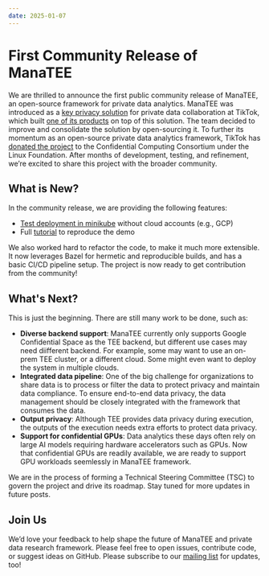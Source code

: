 ```yaml
---
date: 2025-01-07
---
```


# First Community Release of ManaTEE

We are thrilled to announce the first public community release of ManaTEE, an open-source framework for private data analytics.
ManaTEE was introduced as a [key privacy solution](https://developers.tiktok.com/blog/privacygo-data-clean-room-open-source)  for private data collaboration at TikTok, which built [one of its products](https://developers.tiktok.com/doc/vce-getting-started) on top of this solution. The team decided to improve and consolidate the solution by open-sourcing it.
To further its momentum as an open-source private data analytics framework, TikTok has [donated the project](https://developers.tiktok.com/blog/tiktok-open-source-project-donation-manatee) to the Confidential Computing Consortium under the Linux Foundation.
After months of development, testing, and refinement, we’re excited to share this project with the broader community.

## What is New?

In the community release, we are providing the following features:

* [Test deployment in minikube](../../getting-started/minikube.md) without cloud accounts (e.g., GCP)
* Full [tutorial](../../getting-started/tutorials.md) to reproduce the demo

We also worked hard to refactor the code, to make it much more extensible. It now leverages Bazel for hermetic and reproducible builds, and has a basic CI/CD pipeline setup. The project is now ready to get contribution from the community!

## What's Next?

This is just the beginning. There are still many work to be done, such as:

* **Diverse backend support**: ManaTEE currently only supports Google Confidential Space as the TEE backend, but different use cases may need diifferent backend. For example, some may want to use an on-prem TEE cluster, or a different cloud. Some might even want to deploy the system in multiple clouds. 
* **Integrated data pipeline**: One of the big challenge for organizations to share data is to process or filter the data to protect privacy and maintain data compliance. To ensure end-to-end data privacy, the data management should be closely integrated with the framework that consumes the data.
* **Output privacy**: Although TEE provides data privacy during execution, the outputs of the execution needs extra efforts to protect data privacy.
* **Support for confidential GPUs**: Data analytics these days often rely on large AI models requiring hardware accelerators such as GPUs. Now that confidential GPUs are readily available, we are ready to support GPU workloads seemlessly in ManaTEE framework.

We are in the process of forming a Technical Steering Committee (TSC) to govern the project and drive its roadmap. Stay tuned for more updates in future posts.

## Join Us

We’d love your feedback to help shape the future of ManaTEE and private data research framework. 
Please feel free to open issues, contribute code, or suggest ideas on GitHub. Please subscribe to our [mailing list](https://groups.google.com/u/1/g/manatee-project) for updates, too!